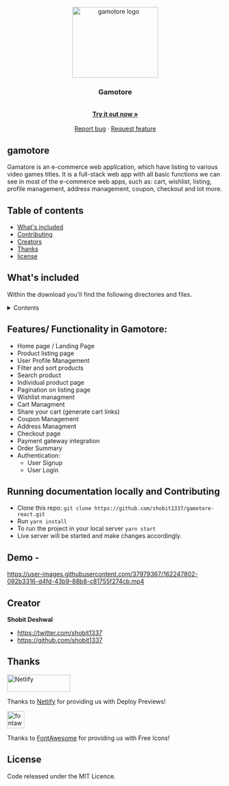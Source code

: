 <p align="center">
  <a href="https://gamotore-react.netlify.app/" >
    <img src="https://gamotore.netlify.app/assets/gamotore-logo-dark.svg" alt="gamotore logo" width="200" height="165">
  </a>
</p>

<h3 align="center">Gamotore</h3>

<p align="center">
  <br>
  <a href="https://gamotore-react.netlify.app/"><strong>Try it out now »</strong></a>
  <br>
  <br>
  <a href="https://github.com/shobit1337/gamotore-react/issues">Report bug</a>
  ·
  <a href="https://github.com/shobit1337/gamotore-react/issues">Request feature</a>
</p>

## gamotore

Gamatore is an e-commerce web application, which have listing to various video games titles. It is a full-stack web app with all basic functions we can see in most of the e-commerce web apps, such as: cart, wishlist, listing, profile management, address management, coupon, checkout and lot more.

## Table of contents

- [What's included](#whats-included)
- [Contributing](#running-documentation-locally-and-contributing)
- [Creators](#creator)
- [Thanks](#thanks)
- [license](#license)

## What's included

Within the download you'll find the following directories and files.

<details>
  <summary>Contents</summary>

- 📂 gamotore-react
  - 📄 [LICENSE](LICENSE)
  - 📄 [README.md](README.md)
  - 📄 [node_modules](node_modules)
  - 📄 [package.json](package.json)
  - 📂 **public**
    - 📄 [\_redirects](public/_redirects)
    - 📄 [favicon.ico](public/favicon.ico)
    - 📄 [index.html](public/index.html)
    - 📄 [logo\-dark.png](public/logo-dark.png)
    - 📄 [robots.txt](public/robots.txt)
  - 📂 **src**
    - 📄 [App.jsx](src/App.jsx)
    - 📄 [Routes.jsx](src/Routes.jsx)
    - 📂 **assets**
      - 📄 [404.svg](src/assets/404.svg)
      - 📄 [logo\-dark.svg](src/assets/logo-dark.svg)
      - 📄 [logo\-light.svg](src/assets/logo-light.svg)
    - 📂 **backend**
      - 📂 **controllers**
        - 📄 [AuthController.js](src/backend/controllers/AuthController.js)
        - 📄 [CartController.js](src/backend/controllers/CartController.js)
        - 📄 [CategoryController.js](src/backend/controllers/CategoryController.js)
        - 📄 [CouponController.js](src/backend/controllers/CouponController.js)
        - 📄 [ProductController.js](src/backend/controllers/ProductController.js)
        - 📄 [PublicCartController.js](src/backend/controllers/PublicCartController.js)
        - 📄 [WishlistController.js](src/backend/controllers/WishlistController.js)
      - 📂 **db**
        - 📄 [categories.js](src/backend/db/categories.js)
        - 📄 [coupons.js](src/backend/db/coupons.js)
        - 📄 [products.js](src/backend/db/products.js)
        - 📄 [publicCart.js](src/backend/db/publicCart.js)
        - 📄 [users.js](src/backend/db/users.js)
      - 📂 **utils**
        - 📄 [authUtils.js](src/backend/utils/authUtils.js)
    - 📂 **components**
      - 📂 **AuthRoute**
        - 📄 [AuthRoute.jsx](src/components/AuthRoute/AuthRoute.jsx)
      - 📂 **Card**
        - 📄 [CartCard.jsx](src/components/Card/CartCard.jsx)
        - 📄 [CategoryCard.jsx](src/components/Card/CategoryCard.jsx)
        - 📄 [ProductCard.jsx](src/components/Card/ProductCard.jsx)
        - 📄 [PublicCartCard.jsx](src/components/Card/PublicCartCard.jsx)
        - 📄 [WishlistCard.jsx](src/components/Card/WishlistCard.jsx)
      - 📂 **Filters**
        - 📄 [Filters.css](src/components/Filters/Filters.css)
        - 📄 [Filters.jsx](src/components/Filters/Filters.jsx)
        - 📂 **components**
          - 📂 **ListAccordion**
            - 📄 [ListAccordion.jsx](src/components/Filters/components/ListAccordion/ListAccordion.jsx)
          - 📄 [index.js](src/components/Filters/components/index.js)
      - 📂 **Footer**
        - 📄 [Footer.jsx](src/components/Footer/Footer.jsx)
      - 📂 **Header**
        - 📄 [Header.jsx](src/components/Header/Header.jsx)
      - 📂 **Loader**
        - 📄 [Loader.jsx](src/components/Loader/Loader.jsx)
      - 📂 **Modal**
        - 📄 [Modal.css](src/components/Modal/Modal.css)
        - 📄 [Modal.jsx](src/components/Modal/Modal.jsx)
      - 📂 **Navbar**
        - 📄 [Navbar.jsx](src/components/Navbar/Navbar.jsx)
      - 📂 **PrivateRoute**
        - 📄 [PrivateRoute.jsx](src/components/PrivateRoute/PrivateRoute.jsx)
      - 📂 **SortByDropdown**
        - 📄 [SortByDropdown.css](src/components/SortByDropdown/SortByDropdown.css)
        - 📄 [SortByDropdown.jsx](src/components/SortByDropdown/SortByDropdown.jsx)
      - 📄 [index.js](src/components/index.js)
    - 📂 **context**
      - 📄 [auth\-context.js](src/context/auth-context.js)
      - 📄 [filter\-context.js](src/context/filter-context.js)
      - 📄 [shop\-context.js](src/context/shop-context.js)
    - 📂 **hooks**
      - 📄 [useOnClickOutside.jsx](src/hooks/useOnClickOutside.jsx)
    - 📄 [index.css](src/index.css)
    - 📄 [index.js](src/index.js)
    - 📂 **pages**
      - 📂 **auth**
        - 📄 [ForgetPasswordPage.jsx](src/pages/auth/ForgetPasswordPage.jsx)
        - 📄 [LoginPage.jsx](src/pages/auth/LoginPage.jsx)
        - 📄 [SignupPage.jsx](src/pages/auth/SignupPage.jsx)
      - 📂 **browse\-product**
        - 📄 [BrowseProductPage.jsx](src/pages/browse-product/BrowseProductPage.jsx)
      - 📂 **cart**
        - 📄 [CartPage.jsx](src/pages/cart/CartPage.jsx)
        - 📄 [ShareCartPage.jsx](src/pages/cart/ShareCartPage.jsx)
        - 📂 **components**
          - 📂 **ApplyCoupon**
            - 📄 [ApplyCoupon.jsx](src/pages/cart/components/ApplyCoupon/ApplyCoupon.jsx)
          - 📂 **CartSummary**
            - 📄 [CartSummary.css](src/pages/cart/components/CartSummary/CartSummary.css)
            - 📄 [CartSummary.jsx](src/pages/cart/components/CartSummary/CartSummary.jsx)
          - 📄 [index.js](src/pages/cart/components/index.js)
      - 📂 **checkout**
        - 📄 [CheckoutPage.jsx](src/pages/checkout/CheckoutPage.jsx)
        - 📂 **components**
          - 📂 **AddressManagement**
            - 📄 [AddressManagement.jsx](src/pages/checkout/components/AddressManagement/AddressManagement.jsx)
          - 📂 **OrderSummary**
            - 📄 [OrderSummary.jsx](src/pages/checkout/components/OrderSummary/OrderSummary.jsx)
          - 📄 [index.js](src/pages/checkout/components/index.js)
      - 📂 **error**
        - 📄 [PageNotFound.jsx](src/pages/error/PageNotFound.jsx)
      - 📂 **home**
        - 📄 [HomePage.jsx](src/pages/home/HomePage.jsx)
        - 📂 **components**
          - 📂 **HeroSection**
            - 📄 [HeroSection.jsx](src/pages/home/components/HeroSection/HeroSection.jsx)
          - 📂 **ListSection**
            - 📄 [ListSection.css](src/pages/home/components/ListSection/ListSection.css)
            - 📄 [ListSection.jsx](src/pages/home/components/ListSection/ListSection.jsx)
          - 📄 [index.js](src/pages/home/components/index.js)
      - 📄 [index.js](src/pages/index.js)
      - 📂 **order\-success**
        - 📄 [OrderSuccessPage.css](src/pages/order-success/OrderSuccessPage.css)
      - 📂 **product**
        - 📄 [ProductPage.jsx](src/pages/product/ProductPage.jsx)
        - 📂 **components**
          - 📂 **ProductDetails**
            - 📄 [ProductDetails.jsx](src/pages/product/components/ProductDetails/ProductDetails.jsx)
          - 📂 **ProductShowcase**
            - 📄 [ProductShowcase.css](src/pages/product/components/ProductShowcase/ProductShowcase.css)
            - 📄 [ProductShowcase.jsx](src/pages/product/components/ProductShowcase/ProductShowcase.jsx)
          - 📄 [index.js](src/pages/product/components/index.js)
      - 📂 **profile**
        - 📄 [ProfilePage.jsx](src/pages/profile/ProfilePage.jsx)
      - 📂 **wishlist**
        - 📄 [WishlistPage.jsx](src/pages/wishlist/WishlistPage.jsx)
    - 📄 [server.js](src/server.js)
    - 📂 **store**
      - 📂 **auth**
        - 📄 [action.types.js](src/store/auth/action.types.js)
        - 📄 [actions.js](src/store/auth/actions.js)
        - 📄 [reducer.js](src/store/auth/reducer.js)
      - 📂 **filters**
        - 📄 [action.types.js](src/store/filters/action.types.js)
        - 📄 [actions.js](src/store/filters/actions.js)
        - 📄 [reducer.js](src/store/filters/reducer.js)
      - 📂 **shop**
        - 📄 [action.types.js](src/store/shop/action.types.js)
        - 📄 [actions.js](src/store/shop/actions.js)
        - 📄 [reducer.js](src/store/shop/reducer.js)
    - 📂 **utils**
      - 📂 **cart**
        - 📄 [index.js](src/utils/cart/index.js)
      - 📂 **categories**
        - 📄 [index.js](src/utils/categories/index.js)
      - 📂 **coupons**
        - 📄 [index.js](src/utils/coupons/index.js)
      - 📂 **filters**
        - 📄 [index.js](src/utils/filters/index.js)
      - 📂 **products**
        - 📄 [index.js](src/utils/products/index.js)
  - 📄 [yarn.lock](yarn.lock)

</details>

## Features/ Functionality in Gamotore:

- Home page / Landing Page
- Product listing page
- User Profile Management
- Filter and sort products
- Search product
- Individual product page
- Pagination on listing page
- Wishlist managment
- Cart Managment
- Share your cart (generate cart links)
- Coupon Management
- Address Managment
- Checkout page
- Payment gateway integration
- Order Summary
- Authentication:
  - User Signup
  - User Login

## Running documentation locally and Contributing

- Clone this repo: `git clone https://github.com/shobit1337/gamotore-react.git`
- Run `yarn install`
- To run the project in your local server `yarn start`
- Live server will be started and make changes accordingly.

## **Demo -**

https://user-images.githubusercontent.com/37979367/162247802-092b3316-d4fd-43b9-88b8-c81755f274cb.mp4

## Creator

**Shobit Deshwal**

- <https://twitter.com/shobit1337>
- <https://github.com/shobit1337>

## Thanks

<a href="https://www.netlify.com/">
  <img src="https://www.netlify.com/v3/img/components/full-logo-light.svg" alt="Netlify" width="147" height="40">
</a>

Thanks to [Netlify](https://www.netlify.com/) for providing us with Deploy Previews!

<a href="https://fontawesome.com/">
  <img src="https://seeklogo.com/images/F/font-awesome-logo-3010FE2434-seeklogo.com.png" alt="fontawesome" width="40" height="40">
</a>

Thanks to [FontAwesome](https://fontawesome.com/) for providing us with Free Icons!

## License

Code released under the MIT Licence.
